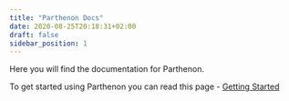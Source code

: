 ```yaml
---
title: "Parthenon Docs"
date: 2020-08-25T20:18:31+02:00
draft: false
sidebar_position: 1
---
```

Here you will find the documentation for Parthenon.

To get started using Parthenon you can read this page - [Getting Started](./getting-started.md)
